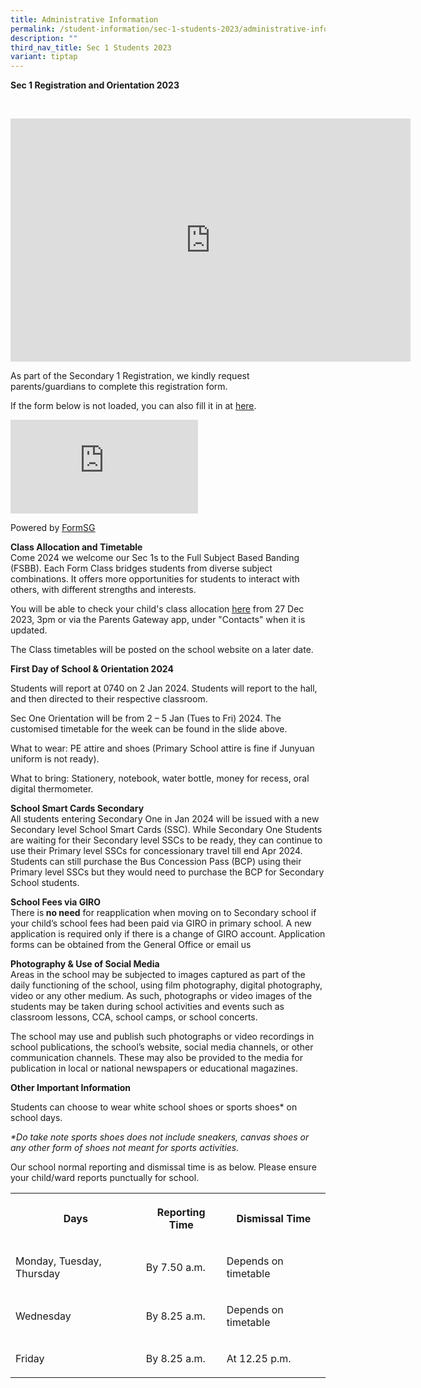 ```yaml
---
title: Administrative Information
permalink: /student-information/sec-1-students-2023/administrative-information/
description: ""
third_nav_title: Sec 1 Students 2023
variant: tiptap
---
```

<p><strong>Sec 1 Registration and Orientation 2023</strong></p><p><br></p><div class="iframe-wrapper"><iframe height="389" width="640" allowfullscreen="true" frameborder="0" src="https://docs.google.com/presentation/d/e/2PACX-1vSjAPnXV1Lx1i5x5SnCMOIxciRpeQRI8Kml9uWe3IPWkvuuiWG9RFNw1nGPAl8aelyoAOhS830IyIii/embed?start=false&amp;loop=false&amp;delayms=3000"></iframe></div><p>As part of the Secondary 1 Registration, we kindly request parents/guardians to complete this registration form.</p><p>If the form below is not loaded, you can also fill it in at&nbsp;<a href="https://form.gov.sg/5fc9c6d7ccebe00011efb6f8" rel="noopener noreferrer nofollow" target="_blank"><u>here</u></a>.</p><div class="iframe-wrapper"><iframe allowfullscreen="true" frameborder="0" src="https://form.gov.sg/5fc9c6d7ccebe00011efb6f8"></iframe></div><p>Powered by&nbsp;<a href="https://form.gov.sg/" rel="noopener noreferrer nofollow" target="_blank"><u>FormSG</u></a></p><p><strong>Class Allocation and Timetable</strong><br>Come 2024 we welcome our Sec 1s to the Full Subject Based Banding (FSBB). Each Form Class bridges students from diverse subject combinations. It offers more opportunities for students to interact with others, with different strengths and interests.</p><p>You will be able to check your child's class allocation&nbsp;<a href="https://script.google.com/macros/s/AKfycbzTqFanN55xJRtHBsoQUoLxjxaXizEjvlnSjjtlW3mquKSsTA0wi4aGwqsvchuQLdfLBA/exec" rel="noopener" target="_blank"><u>here</u></a>&nbsp;from 27 Dec 2023, 3pm or via the Parents Gateway app, under "Contacts" when it is updated.</p><p>The Class timetables will be posted on the school website on a later date.</p><p><strong>First Day of School &amp; Orientation 2024</strong></p><p>Students will report at 0740 on 2 Jan 2024. Students will report to the hall, and then directed to their respective classroom.</p><p>Sec One Orientation will be from 2 – 5 Jan (Tues to Fri) 2024. The customised timetable for the week can be found in the slide above.</p><p>What to wear: PE attire and shoes (Primary School attire is fine if Junyuan uniform is not ready).</p><p>What to bring: Stationery, notebook, water bottle, money for recess, oral digital thermometer.</p><p><strong>School Smart Cards Secondary</strong><br>All students entering Secondary One in Jan 2024 will be issued with a new Secondary level School Smart Cards (SSC). While Secondary One Students are waiting for their Secondary level SSCs to be ready, they can continue to use their Primary level SSCs for concessionary travel till end Apr 2024. Students can still purchase the Bus Concession Pass (BCP) using their Primary level SSCs but they would need to purchase the BCP for Secondary School students.<strong><br></strong></p><p><strong>School Fees via GIRO</strong><br>There is<strong> no need</strong> for reapplication when moving on to Secondary school if your child’s school fees had been paid via GIRO in primary school. A new application is required only if there is a change of GIRO account. Application forms can be obtained from the General Office or email us<strong><br></strong></p><p><strong>Photography &amp; Use of Social Media</strong><br>Areas in the school may be subjected to images captured as part of the daily functioning of the school, using film photography, digital photography, video or any other medium. As such, photographs or video images of the students may be taken during school activities and events such as classroom lessons, CCA, school camps, or school concerts.&nbsp;</p><p>The school may use and publish such photographs or video recordings in school publications, the school’s website, social media channels, or other communication channels. These may also be provided to the media for publication in local or national newspapers or educational magazines.</p><p><strong>Other Important Information</strong></p><p>Students can choose to wear white school shoes or sports shoes* on school days.</p><p><em>*Do take note sports shoes does not include sneakers, canvas shoes or any other form of shoes not meant for sports activities.</em></p><p>Our school normal reporting and dismissal time is as below. Please ensure your child/ward reports punctually for school.</p><table><tbody><tr><th rowspan="1" colspan="1"><p>Days</p></th><th rowspan="1" colspan="1"><p>Reporting Time</p></th><th rowspan="1" colspan="1"><p>Dismissal Time</p></th></tr><tr><td rowspan="1" colspan="1"><p>Monday, Tuesday, Thursday</p></td><td rowspan="1" colspan="1"><p>By 7.50 a.m.</p></td><td rowspan="1" colspan="1"><p>Depends on timetable</p></td></tr><tr><td rowspan="1" colspan="1"><p>Wednesday</p></td><td rowspan="1" colspan="1"><p>By 8.25 a.m.</p></td><td rowspan="1" colspan="1"><p>Depends on timetable</p></td></tr><tr><td rowspan="1" colspan="1"><p>Friday</p></td><td rowspan="1" colspan="1"><p>By 8.25 a.m.</p></td><td rowspan="1" colspan="1"><p>At 12.25 p.m.</p></td></tr></tbody></table><p></p>